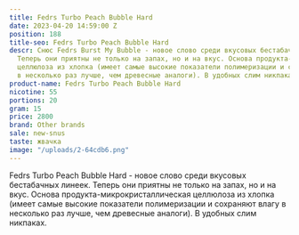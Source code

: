 ```yaml
---
title: Fedrs Turbo Peach Bubble Hard
date: 2023-04-20 14:59:00 Z
position: 188
title-seo: Fedrs Turbo Peach Bubble Hard
descr: Снюс Fedrs Burst My Bubble - новое слово среди вкусовых бестабачных линеек.
  Теперь они приятны не только на запах, но и на вкус. Основа продукта-микрокристаллическая
  целлюлоза из хлопка (имеет самые высокие показатели полимеризации и сохраняют влагу
  в несколько раз лучше, чем древесные аналоги). В удобных слим никпаках.
product-name: Fedrs Turbo Peach Bubble Hard
nicotine: 55
portions: 20
gram: 15
price: 2800
brand: Other brands
sale: new-snus
taste: жвачка
image: "/uploads/2-64cdb6.png"
---
```


Fedrs Turbo Peach Bubble Hard - новое слово среди вкусовых бестабачных линеек. Теперь они приятны не только на запах, но и на вкус. Основа продукта-микрокристаллическая целлюлоза из хлопка (имеет самые высокие показатели полимеризации и сохраняют влагу в несколько раз лучше, чем древесные аналоги). В удобных слим никпаках.